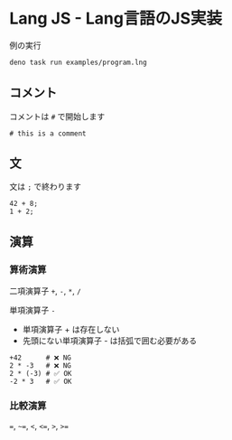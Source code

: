 # Lang JS - Lang言語のJS実装

例の実行

```sh
deno task run examples/program.lng
```

## コメント

コメントは `#` で開始します

```
# this is a comment
```

## 文

文は `;` で終わります

```
42 + 8;
1 + 2;
```

## 演算

### 算術演算

二項演算子 `+`, `-`, `*`, `/`

単項演算子 `-`

- 単項演算子 + は存在しない
- 先頭にない単項演算子 - は括弧で囲む必要がある

```
+42      # ❌ NG
2 * -3   # ❌ NG
2 * (-3) # ✅ OK
-2 * 3   # ✅ OK
```

### 比較演算

`=`, `~=`, `<`, `<=`, `>`, `>=`
